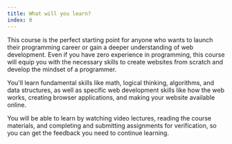 ```yaml
---
title: What will you learn? 
index: 0
---
```

This course is the perfect starting point for anyone who wants to launch their programming career or gain a deeper understanding of web development. Even if you have zero experience in programming, this course will equip you with the necessary skills to create websites from scratch and develop the mindset of a programmer. 

You'll learn fundamental skills like math, logical thinking, algorithms, and data structures, as well as specific web development skills like how the web works, creating browser applications, and making your website available online. 

You will be able to learn by watching video lectures, reading the course materials, and completing and submitting assignments for verification, so you can get the feedback you need to continue learning.


